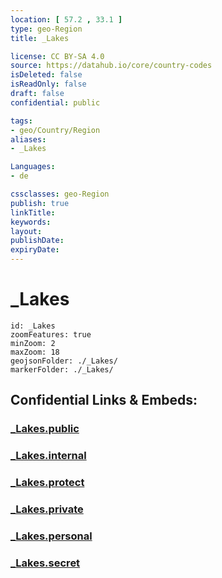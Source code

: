 ```yaml
---
location: [ 57.2 , 33.1 ] 
type: geo-Region
title: _Lakes

license: CC BY-SA 4.0
source: https://datahub.io/core/country-codes
isDeleted: false
isReadOnly: false
draft: false
confidential: public

tags:
- geo/Country/Region
aliases:
- _Lakes

Languages:
- de

cssclasses: geo-Region
publish: true
linkTitle: 
keywords: 
layout: 
publishDate: 
expiryDate: 
---
```


# _Lakes

```leaflet
id: _Lakes
zoomFeatures: true 
minZoom: 2 
maxZoom: 18
geojsonFolder: ./_Lakes/
markerFolder: ./_Lakes/
```


## Confidential Links & Embeds: 

### [_Lakes.public](/_public/\Earth\Continent\Europe\Europe~East\Russia\Russia~Central\Tver_Oblast_Lakes.public.md) 

### [_Lakes.internal](/_internal/\Earth\Continent\Europe\Europe~East\Russia\Russia~Central\Tver_Oblast_Lakes.internal.md) 

### [_Lakes.protect](/_protect/\Earth\Continent\Europe\Europe~East\Russia\Russia~Central\Tver_Oblast_Lakes.protect.md) 

### [_Lakes.private](/_private/\Earth\Continent\Europe\Europe~East\Russia\Russia~Central\Tver_Oblast_Lakes.private.md) 

### [_Lakes.personal](/_personal/\Earth\Continent\Europe\Europe~East\Russia\Russia~Central\Tver_Oblast_Lakes.personal.md) 

### [_Lakes.secret](/_secret/\Earth\Continent\Europe\Europe~East\Russia\Russia~Central\Tver_Oblast_Lakes.secret.md)

